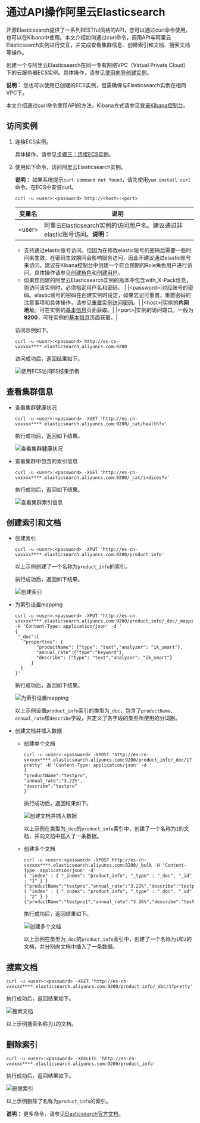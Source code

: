 # 通过API操作阿里云Elasticsearch

开源Elasticsearch提供了一系列RESTful风格的API，您可以通过curl命令使用，也可以在Kibana中使用。本文介绍如何通过curl命令，调用API与阿里云Elasticsearch实例进行交互，并完成查看集群信息、创建索引和文档、搜索文档等操作。

创建一个与阿里云Elasticsearch在同一专有网络VPC（Virtual Private Cloud）下的云服务器ECS实例。具体操作，请参见[使用向导创建实例](/cn.zh-CN/实例/创建实例/使用向导创建实例.md)。

**说明：** 您也可以使用已创建的ECS实例，但需确保与Elasticsearch实例在相同VPC下。

本文介绍通过curl命令使用API的方法，Kibana方式请参见[登录Kibana控制台](/cn.zh-CN/Elasticsearch/可视化控制/Kibana/登录Kibana控制台.md)。

## 访问实例

1.  连接ECS实例。

    具体操作，请参见[步骤三：连接ECS实例](/cn.zh-CN/快速入门/通过控制台使用ECS实例（详细版）/Linux系统实例快速入门.md)。

2.  使用如下命令，访问阿里云Elasticsearch实例。

    **说明：** 如果系统提示`curl command not found`，请先使用`yum install curl`命令，在ECS中安装curl。

    ```
    curl -u <user>:<password> http://<host>:<port>
    ```

    |变量名|说明|
    |---|--|
    |<user\>|阿里云Elasticsearch实例的访问用户名。建议通过非elastic账号访问。**说明：**

    -   支持通过elastic账号访问，但因为在修改elastic账号的密码后需要一些时间来生效，在密码生效期间会影响服务访问，因此不建议通过elastic账号来访问。建议在Kibana控制台中创建一个符合预期的Role角色用户进行访问，具体操作请参见[创建角色](/cn.zh-CN/访问控制/Kibana角色管理/创建角色.md)和[创建用户](/cn.zh-CN/访问控制/Kibana角色管理/创建用户.md)。
    -   如果您创建的阿里云Elasticsearch实例的版本中包含with\_X-Pack信息，则访问该实例时，必须指定用户名和密码。 |
    |<password\>|对应账号的密码。elastic账号的密码在创建实例时设定，如果忘记可重置。重置密码的注意事项和具体操作，请参见[重置实例访问密码](/cn.zh-CN/Elasticsearch/安全配置/重置实例访问密码.md)。|
    |<host\>|实例的**内网地址**。可在实例的[基本信息](/cn.zh-CN/Elasticsearch/实例管理/查看实例的基本信息.md)页面获取。|
    |<port\>|实例的访问端口。一般为**9200**，可在实例的[基本信息](/cn.zh-CN/Elasticsearch/实例管理/查看实例的基本信息.md)页面获取。|

    访问示例如下。

    ```
    curl -u <user>:<password> http://es-cn-vxxxxx****.elasticsearch.aliyuncs.com:9200
    ```

    访问成功后，返回结果如下。

    ![使用ECS访问ES结果示例](https://static-aliyun-doc.oss-accelerate.aliyuncs.com/assets/img/zh-CN/1869559951/p58858.png)


## 查看集群信息

-   查看集群健康状况

    ```
    curl -u <user>:<password> -XGET 'http://es-cn-vxxxxx****.elasticsearch.aliyuncs.com:9200/_cat/health?v'
    ```

    执行成功后，返回如下结果。

    ![查看集群健康状况](https://static-aliyun-doc.oss-accelerate.aliyuncs.com/assets/img/zh-CN/1869559951/p88445.png)

-   查看集群中包含的索引信息

    ```
    curl -u <user>:<password> -XGET 'http://es-cn-vxxxxx****.elasticsearch.aliyuncs.com:9200/_cat/indices?v'
    ```

    执行成功后，返回如下结果。

    ![查看集群索引信息](https://static-aliyun-doc.oss-accelerate.aliyuncs.com/assets/img/zh-CN/1869559951/p88448.png)


## 创建索引和文档

-   创建索引

    ```
    curl -u <user>:<password> -XPUT 'http://es-cn-vxxxxx****.elasticsearch.aliyuncs.com:9200/product_info'
    ```

    以上示例创建了一个名称为`product_info`的索引。

    执行成功后，返回如下结果。

    ![创建索引](https://static-aliyun-doc.oss-accelerate.aliyuncs.com/assets/img/zh-CN/1869559951/p88449.png)

-   为索引设置mapping

    ```
    curl -u <user>:<password> -XPUT 'http://es-cn-vxxxxx****.elasticsearch.aliyuncs.com:9200/product_info/_doc/_mapping' -H 'Content-Type: application/json' -d '
    {
     "_doc":{
       "properties": {
            "productName": {"type": "text","analyzer": "ik_smart"},
            "annual_rate":{"type":"keyword"},
            "describe": {"type": "text","analyzer": "ik_smart"}
          }
      }
    }'
    ```

    执行成功后，返回如下结果。

    ![为索引设置mapping](https://static-aliyun-doc.oss-accelerate.aliyuncs.com/assets/img/zh-CN/1869559951/p88464.png)

    以上示例设置`product_info`索引的类型为`_doc`，包含了`productName`、`annual_rate`和`describe`字段，并定义了各字段的类型所使用的分词器。

-   创建文档并插入数据
    -   创建单个文档

        ```
        curl -u <user>:<password> -XPOST 'http://es-cn-vxxxxx****.elasticsearch.aliyuncs.com:9200/product_info/_doc/1?pretty' -H 'Content-Type: application/json' -d '
        {
        "productName":"testpro",
        "annual_rate":"3.22%",
        "describe":"testpro"
        }'
        ```

        执行成功后，返回结果如下。

        ![创建文档并插入数据](https://static-aliyun-doc.oss-accelerate.aliyuncs.com/assets/img/zh-CN/1869559951/p88456.png)

        以上示例在类型为`_doc`的`product_info`索引中，创建了一个名称为`1`的文档，并向文档中插入了一条数据。

    -   创建多个文档

        ```
        curl -u <user>:<password> -XPOST http://es-cn-vxxxxx****.elasticsearch.aliyuncs.com:9200/_bulk -H 'Content-Type: application/json' -d'
        { "index" : { "_index": "product_info", "_type" : "_doc", "_id" : "1" } }
        {"productName":"testpro","annual_rate":"3.22%","describe":"testpro"}
        { "index" : { "_index": "product_info", "_type" : "_doc", "_id" : "2" } }
        {"productName":"testpro1","annual_rate":"3.26%","describe":"testpro"}'
        ```

        执行成功后，返回结果如下。

        ![创建多个文档](https://static-aliyun-doc.oss-accelerate.aliyuncs.com/assets/img/zh-CN/7904440161/p212941.png)

        以上示例在类型为`_doc`的`product_info`索引中，创建了一个名称为`1`和`2`的文档，并分别向文档中插入了一条数据。


## 搜索文档

```
curl -u <user>:<password> -XGET 'http://es-cn-vxxxxx****.elasticsearch.aliyuncs.com:9200/product_info/_doc/1?pretty'
```

执行成功后，返回结果如下。

![搜索文档](https://static-aliyun-doc.oss-accelerate.aliyuncs.com/assets/img/zh-CN/1869559951/p88461.png)

以上示例搜索名称为`1`的文档。

## 删除索引

```
curl -u <user>:<password> -XDELETE 'http://es-cn-vxxxxx****.elasticsearch.aliyuncs.com:9200/product_info'
```

执行成功后，返回结果如下。

![删除索引](https://static-aliyun-doc.oss-accelerate.aliyuncs.com/assets/img/zh-CN/1869559951/p88462.png)

以上示例删除了名称为`product_info`的索引。

**说明：** 更多命令，请参见[Elasticsearch官方文档](https://www.elastic.co/guide/en/elasticsearch/reference/current/rest-apis.html)。

